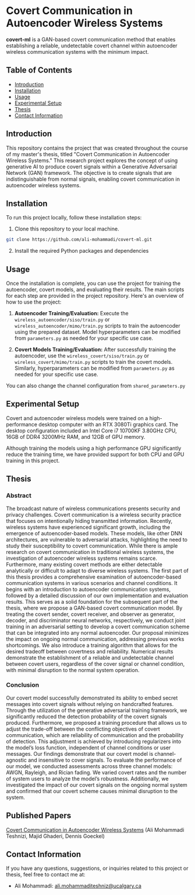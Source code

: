 # Covert Communication in Autoencoder Wireless Systems

**covert-ml** is a GAN-based covert communication method that enables establishing a reliable, undetectable covert
channel within autoencoder wireless communication systems with the minimum impact.

## Table of Contents

- [Introduction](#introduction)
- [Installation](#installation)
- [Usage](#usage)
- [Experimental Setup](#experimental-setup)
- [Thesis](#thesis)
- [Contact Information](#contact-information)

## Introduction

This repository contains the project that was created throughout the course of my master's thesis, titled "Covert
Communication in Autoencoder Wireless Systems." This research project explores the concept of using generative AI to
produce covert signals within a Generative Adversarial Network (GAN) framework. The objective is to create signals that
are indistinguishable from normal signals, enabling covert communication in autoencoder wireless systems.

## Installation

To run this project locally, follow these installation steps:

1. Clone this repository to your local machine.
```bash
git clone https://github.com/ali-mohammadi/covert-ml.git
```
2. Install the required Python packages and dependencies

## Usage

Once the installation is complete, you can use the project for training the autoencoder, covert models, and
evaluating their results. The main scripts for each step are provided in the project repository. Here's an overview of
how
to use the project:

1. **Autoencoder Training/Evaluation:** Execute the `wireless_autoencoder/siso/train.py`
   or `wireless_autoencoder/mimo/train.py` scripts to train the autoencoder using the prepared
   dataset. Model hyperparameters can be modified from `parameters.py` as needed for your specific use case.

2. **Covert Models Training/Evaluation:** After successfully training the autoencoder, use
   the `wireless_covert/siso/train.py`
   or `wireless_covert/mimo/train.py` scripts to train the covert models. Similarly, hyperparameters can be modified
   from `parameters.py` as needed for your specific use case.

You can also change the channel configuration from `shared_parameters.py`

## Experimental Setup

Covert and autoencoder wireless models were trained on a high-
performance desktop computer with an RTX 3080Ti graphics card. The desktop configuration included an Intel Core i7
10700KF 3.80GHz CPU, 16GB of DDR4
3200MHz RAM, and 12GB of GPU memory.

Although training the models using a high performance GPU significantly reduce the training time, we have
provided support
for both CPU and GPU training in this project.

## Thesis

### Abstract

The broadcast nature of wireless communications presents security and privacy challenges.
Covert communication is a wireless security practice that focuses on intentionally hiding
transmitted information. Recently, wireless systems have experienced significant growth,
including the emergence of autoencoder-based models.
These models, like other DNN
architectures, are vulnerable to adversarial attacks, highlighting the need to study their
susceptibility to covert communication. While there is ample research on covert communication
in traditional wireless systems, the investigation of autoencoder wireless systems remains
scarce. Furthermore, many existing covert methods are either detectable analytically or
difficult to adapt to diverse wireless systems.
The first part of this thesis provides a comprehensive examination of autoencoder-based
communication systems in various scenarios and channel conditions. It begins with an
introduction to autoencoder communication systems, followed by a detailed discussion of
our own implementation and evaluation results.
This serves as a solid foundation for
the subsequent part of the thesis, where we propose a GAN-based covert communication
model. By treating the covert sender, covert receiver, and observer as generator, decoder,
and discriminator neural networks, respectively, we conduct joint training in an adversarial
setting to develop a covert communication scheme that can be integrated into any normal
autoencoder. Our proposal minimizes the impact on ongoing normal communication, addressing
previous works shortcomings. We also introduce a training algorithm that allows for the
desired tradeoff between covertness and reliability. Numerical results demonstrate the establishment
of a reliable and undetectable channel between covert users, regardless of the cover signal or
channel condition, with minimal disruption to the normal system operation.

### Conclusion

Our covert model successfully
demonstrated its ability to embed secret messages into covert signals without relying on
handcrafted features. Through the utilization of the generative adversarial training framework,
we significantly reduced the detection probability of the covert signals produced. Furthermore,
we proposed a training procedure that allows us to adjust the trade-off between the conflicting objectives of covert
communication, which are reliability of communication and the probability
of detection. This adjustment is achieved by introducing regularizers into the model’s loss
function, independent of channel conditions or user messages. Our findings demonstrate
that our covert model is channel-agnostic and insensitive to cover signals. To evaluate the
performance of our model, we conducted assessments across three channel models: AWGN,
Rayleigh, and Rician fading. We varied covert rates and the number of system users to
analyze the model’s robustness. Additionally, we investigated the impact of our covert
signals on the ongoing normal system and confirmed that our covert scheme causes minimal
disruption to the system.

## Published Papers
[Covert Communication in Autoencoder Wireless Systems](https://arxiv.org/abs/2307.08195) (Ali Mohammadi Teshnizi, Majid Ghaderi, Dennis Goeckel)

## Contact Information

If you have any questions, suggestions, or inquiries related to this project or thesis, feel free to contact me at:

- Ali Mohammadi: ali.mohammaditeshniz@ucalgary.ca
